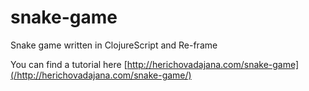 # snake-game

Snake game written in ClojureScript and Re-frame

You can find a tutorial here [http://herichovadajana.com/snake-game](/http://herichovadajana.com/snake-game/) 
